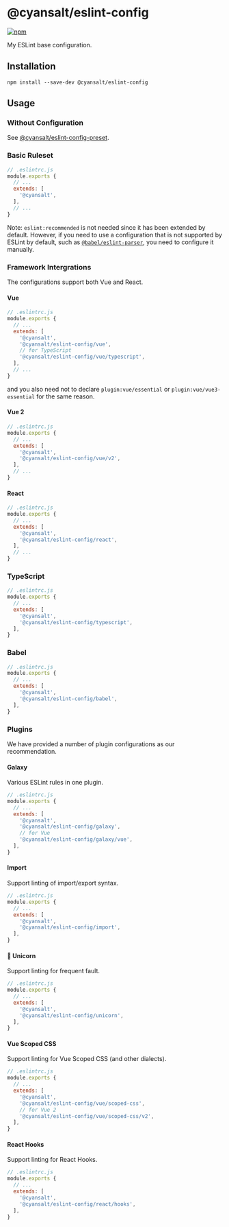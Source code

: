 # @cyansalt/eslint-config

[![npm](https://img.shields.io/npm/v/@cyansalt/eslint-config.svg)](https://www.npmjs.com/package/@cyansalt/eslint-config)

My ESLint base configuration.

## Installation

```shell
npm install --save-dev @cyansalt/eslint-config
```

## Usage

### Without Configuration

See [@cyansalt/eslint-config-preset](https://www.npmjs.com/package/@cyansalt/eslint-config-preset).

### Basic Ruleset

```javascript
// .eslintrc.js
module.exports {
  // ...
  extends: [
    '@cyansalt',
  ],
  // ...
}
```

Note: `eslint:recommended` is not needed since it has been extended by default. However, if you need to use a configuration that is not supported by ESLint by default, such as [`@babel/eslint-parser`](https://www.npmjs.com/package/@babel/eslint-parser), you need to configure it manually.

### Framework Intergrations

The configurations support both Vue and React.

#### Vue

```javascript
// .eslintrc.js
module.exports {
  // ...
  extends: [
    '@cyansalt',
    '@cyansalt/eslint-config/vue',
    // for TypeScript
    '@cyansalt/eslint-config/vue/typescript',
  ],
  // ...
}
```

and you also need not to declare `plugin:vue/essential` or `plugin:vue/vue3-essential` for the same reason.

#### Vue 2

```javascript
// .eslintrc.js
module.exports {
  // ...
  extends: [
    '@cyansalt',
    '@cyansalt/eslint-config/vue/v2',
  ],
  // ...
}
```

#### React

```javascript
// .eslintrc.js
module.exports {
  // ...
  extends: [
    '@cyansalt',
    '@cyansalt/eslint-config/react',
  ],
  // ...
}
```

### TypeScript

```javascript
// .eslintrc.js
module.exports {
  // ...
  extends: [
    '@cyansalt',
    '@cyansalt/eslint-config/typescript',
  ],
}
```

### Babel

```javascript
// .eslintrc.js
module.exports {
  // ...
  extends: [
    '@cyansalt',
    '@cyansalt/eslint-config/babel',
  ],
}
```

### Plugins

We have provided a number of plugin configurations as our recommendation.

#### Galaxy

Various ESLint rules in one plugin.

```javascript
// .eslintrc.js
module.exports {
  // ...
  extends: [
    '@cyansalt',
    '@cyansalt/eslint-config/galaxy',
    // for Vue
    '@cyansalt/eslint-config/galaxy/vue',
  ],
}
```

#### Import

Support linting of import/export syntax.

```javascript
// .eslintrc.js
module.exports {
  // ...
  extends: [
    '@cyansalt',
    '@cyansalt/eslint-config/import',
  ],
}
```

#### 🦄 Unicorn

Support linting for frequent fault.

```javascript
// .eslintrc.js
module.exports {
  // ...
  extends: [
    '@cyansalt',
    '@cyansalt/eslint-config/unicorn',
  ],
}
```

#### Vue Scoped CSS

Support linting for Vue Scoped CSS (and other dialects).

```javascript
// .eslintrc.js
module.exports {
  // ...
  extends: [
    '@cyansalt',
    '@cyansalt/eslint-config/vue/scoped-css',
    // for Vue 2
    '@cyansalt/eslint-config/vue/scoped-css/v2',
  ],
}
```

#### React Hooks

Support linting for React Hooks.

```javascript
// .eslintrc.js
module.exports {
  // ...
  extends: [
    '@cyansalt',
    '@cyansalt/eslint-config/react/hooks',
  ],
}
```
